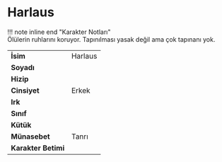 # Harlaus   
!!! note inline end "Karakter Notları"  
	Ölülerin ruhlarını koruyor. Tapınılması yasak değil ama çok tapınanı yok.     
  
|  |  |  
|---|---|  
| **İsim** | Harlaus |  
| **Soyadı** |  |  
| **Hizip** |  |  
| **Cinsiyet** | Erkek |  
| **Irk** |  |  
| **Sınıf** |  |  
| **Kütük** |  |  
| **Münasebet** | Tanrı |  
| **Karakter Betimi** |  |  
  
  

